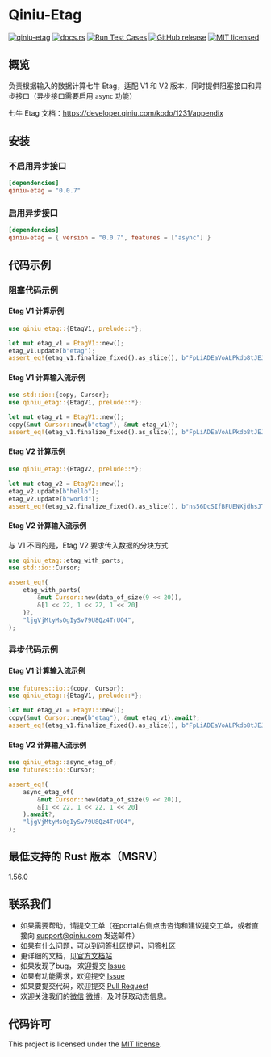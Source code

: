 # Qiniu-Etag

[![qiniu-etag](https://img.shields.io/crates/v/qiniu-etag.svg)](https://crates.io/crates/qiniu-etag)
[![docs.rs](https://img.shields.io/badge/docs-latest-blue.svg)](https://docs.rs/qiniu-etag)
[![Run Test Cases](https://github.com/bachue/rust-sdk/actions/workflows/ci-test.yml/badge.svg)](https://github.com/bachue/rust-sdk/actions/workflows/ci-test.yml)
[![GitHub release](https://img.shields.io/github/v/tag/bachue/rust-sdk.svg?label=release)](https://github.com/bachue/rust-sdk/releases)
[![MIT licensed](https://img.shields.io/badge/license-MIT-blue.svg)](https://github.com/bachue/rust-sdk/blob/master/LICENSE)

## 概览

负责根据输入的数据计算七牛 Etag，适配 V1 和 V2 版本，同时提供阻塞接口和异步接口（异步接口需要启用 `async` 功能）

七牛 Etag 文档：https://developer.qiniu.com/kodo/1231/appendix

## 安装

### 不启用异步接口

```toml
[dependencies]
qiniu-etag = "0.0.7"
```

### 启用异步接口

```toml
[dependencies]
qiniu-etag = { version = "0.0.7", features = ["async"] }
```

## 代码示例

### 阻塞代码示例

#### Etag V1 计算示例

```rust
use qiniu_etag::{EtagV1, prelude::*};

let mut etag_v1 = EtagV1::new();
etag_v1.update(b"etag");
assert_eq!(etag_v1.finalize_fixed().as_slice(), b"FpLiADEaVoALPkdb8tJEJyRTXoe_");
```

#### Etag V1 计算输入流示例

```rust
use std::io::{copy, Cursor};
use qiniu_etag::{EtagV1, prelude::*};

let mut etag_v1 = EtagV1::new();
copy(&mut Cursor::new(b"etag"), &mut etag_v1)?;
assert_eq!(etag_v1.finalize_fixed().as_slice(), b"FpLiADEaVoALPkdb8tJEJyRTXoe_");
```

#### Etag V2 计算示例

```rust
use qiniu_etag::{EtagV2, prelude::*};

let mut etag_v2 = EtagV2::new();
etag_v2.update(b"hello");
etag_v2.update(b"world");
assert_eq!(etag_v2.finalize_fixed().as_slice(), b"ns56DcSIfBFUENXjdhsJTIvl3Rcu");
```

#### Etag V2 计算输入流示例

与 V1 不同的是，Etag V2 要求传入数据的分块方式

```rust
use qiniu_etag::etag_with_parts;
use std::io::Cursor;

assert_eq!(
    etag_with_parts(
        &mut Cursor::new(data_of_size(9 << 20)),
        &[1 << 22, 1 << 22, 1 << 20]
    )?,
    "ljgVjMtyMsOgIySv79U8Qz4TrUO4",
);
```

### 异步代码示例

#### Etag V1 计算输入流示例

```rust
use futures::io::{copy, Cursor};
use qiniu_etag::{EtagV1, prelude::*};

let mut etag_v1 = EtagV1::new();
copy(&mut Cursor::new(b"etag"), &mut etag_v1).await?;
assert_eq!(etag_v1.finalize_fixed().as_slice(), b"FpLiADEaVoALPkdb8tJEJyRTXoe_");
```

#### Etag V2 计算输入流示例

```rust
use qiniu_etag::async_etag_of;
use futures::io::Cursor;

assert_eq!(
    async_etag_of(
        &mut Cursor::new(data_of_size(9 << 20)),
        &[1 << 22, 1 << 22, 1 << 20]
    ).await?,
    "ljgVjMtyMsOgIySv79U8Qz4TrUO4",
);
```

## 最低支持的 Rust 版本（MSRV）

1.56.0

## 联系我们

- 如果需要帮助，请提交工单（在portal右侧点击咨询和建议提交工单，或者直接向 support@qiniu.com 发送邮件）
- 如果有什么问题，可以到问答社区提问，[问答社区](http://qiniu.segmentfault.com/)
- 更详细的文档，见[官方文档站](http://developer.qiniu.com/)
- 如果发现了bug， 欢迎提交 [Issue](https://github.com/bachue/rust-sdk/issues)
- 如果有功能需求，欢迎提交 [Issue](https://github.com/bachue/rust-sdk/issues)
- 如果要提交代码，欢迎提交 [Pull Request](https://github.com/bachue/rust-sdk/pulls)
- 欢迎关注我们的[微信](https://www.qiniu.com/contact) [微博](http://weibo.com/qiniutek)，及时获取动态信息。

## 代码许可

This project is licensed under the [MIT license].

[MIT license]: https://github.com/bachue/rust-sdk/blob/master/LICENSE
